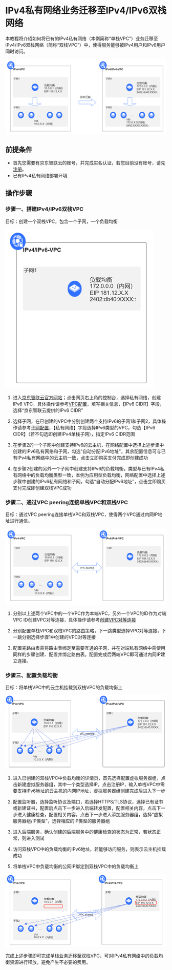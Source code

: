 
# **IPv4私有网络业务迁移至IPv4/IPv6双栈网络**

本教程将介绍如何将已有的IPv4私有网络（本例简称“单栈VPC”）业务迁移至IPv4/IPv6双栈网络（简称“双栈VPC”）中，使得服务能够被IPv4用户和IPv6用户同时访问。

 ![dd](../../../../image/Networking/ipv6/image-20200918173639117.png)
 

## 前提条件

- 首先您需要有京东智联云的账号，并完成实名认证，若您目前没有账号，请先[注册](https://user.jdcloud.com/register?source=jdcloud&ReturnUrl=https%3A%2F%2Fwww.jdcloud.com)。
- 已有IPv4私有网络部署环境

## 操作步骤

### 步骤一、搭建IPv4/IPv6双栈VPC

  目标：创建一个双栈VPC，包含一个子网，一个负载均衡

  ![dd](../../../../image/Networking/ipv6/v6-vpc.png)

 1. 进入[京东智联云官方网站](https://www.jdcloud.com/)；点击网页右上角的控制台，选择私有网络，创建IPv6 VPC，具体操作请参考[VPC配置](https://docs.jdcloud.com/cn/virtual-private-cloud/vpc-configuration)，填写相关信息，【IPv6 CIDR】字段，选择“京东智联云提供的IPv6 CIDR”

 2. 选择子网，在已创建的VPC中分别创建两个支持IPv6的子网1和子网2，具体操作请参考[子网配置](https://docs.jdcloud.com/cn/virtual-private-cloud/subnet-configuration)，【私有网络】字段选择IPv6类型的VPC，勾选【IPv6 CIDR】（若不勾选即创建IPv4单栈子网），指定IPv6 CIDR范围

 3. 在步骤2的一个子网中创建支持IPv6的云主机，在网络配置中选择上述步骤中创建的IPv6私有网络和子网，勾选“自动分配IPv6地址”，其余配置信息可与已有IPv4私有网络中的云主机一致，点击立即购买支付完成即创建成功

 4. 在步骤2创建的另外一个子网中创建支持IPv6的负载均衡，类型与已有IPv4私有网络中的负载均衡类型一致，本例为应用型负载均衡，网络配置中选择上述步骤中创建的IPv6私有网络和子网，勾选“自动分配IPv6地址”，点击立即购买支付完成即创建双栈VPC成功


### 步骤二、通过VPC peering连接单栈VPC和双栈VPC

 目标：通过VPC peering连接单栈VPC和双栈VPC，使得两个VPC通过内网IP地址进行通信。

 ![dd](../../../../image/Networking/ipv6/vpc-peering.png)


 1. 分别以上述两个VPC中的一个VPC作为本端VPC，另外一个VPC的ID作为对端VPC ID创建VPC对等连接，具体操作请参考[创建VPC对等连接](https://docs.jdcloud.com/cn/virtual-private-cloud/vpc-peering-configuration)

 2. 分别配置单栈VPC和双栈VPC的路由策略，下一跳类型选择VPC对等连接，下一跳分别选择步骤1中创建的VPC对等连接

 3. 配置完路由表需将路由表绑定至需要互通的子网，并在对端私有网络中需使用同样的步骤创建、配置并绑定路由表。配置完成后两端VPC即可通过内网IP建立连接。


### 步骤三、配置负载均衡

 目标：将单栈VPC中的云主机挂载到双栈VPC的负载均衡上

 ![dd](../../../../image/Networking/ipv6/配置负载均衡.png)

 1. 进入已创建的双栈VPC中负载均衡的详情页，首先选择配置虚拟服务器组，点击新建虚拟服务器组，其中一个类型选择IP，点击注册IP，输入单栈VPC中需要支持IPv6地址的云主机的内网IP地址，虚拟服务器组创建完成后进入下一步

 2. 配置监听器，选择监听协议及端口，若选择HTTPS/TLS协议，选择已有证书或新建证书，配置后点击下一步进入后端转发配置，配置相关内容，点击下一步进入健康检查，配置相关内容，点击下一步进入添加服务器组，选择“虚拟服务器组/IP类型”，选择相应的IP类型的服务器组

 3. 进入后端服务，确认创建的后端服务中的健康检查的状态为正常，若状态正常，则进入测试

 4. 访问双栈VPC中的负载均衡的IPv6地址，若能够访问服务，则表示云主机挂载成功

 5. 将单栈VPC中负载均衡的公网IP绑定到双栈VPC中的负载均衡上

  ![dd](../../../../image/Networking/ipv6/del-v4LB.png)

完成上述步骤即可完成单栈业务迁移至双栈VPC，可对IPv4私有网络中的负载均衡资源进行释放，避免产生不必要的费用。

